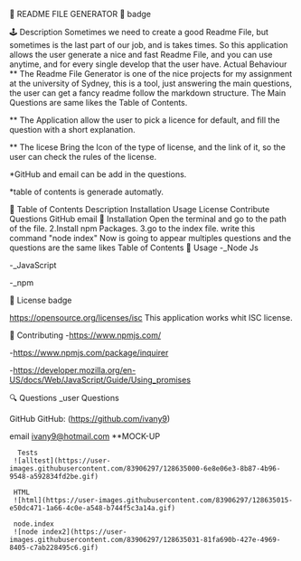 🥇 README FILE GENERATOR 🥇
badge

🕹️ Description
    Sometimes we need to create a good Readme File, but sometimes  is the last part of our job, and is takes times.
     So this application allows the user generate a nice and fast Readme File, and you can use anytime, and for every single            develop
     that the user have.
Actual Behaviour
** The Readme File Generator is one of the nice projects for my assignment at the university of Sydney, this is a tool, just answering the main questions, the user can get a fancy readme follow the markdown structure. The Main Questions are same likes the Table of Contents.

** The Application allow the user to pick a licence for default, and fill the question with a short explanation.

** The licese Bring the Icon of the type of license, and the link of it, so the user can check the rules of the license.

*GitHub and email can be add in the questions.

*table of contents is generade automatly.

🎫 Table of Contents
Description
Installation
Usage
License
Contribute
Questions
GitHub
email
🔌 Installation
Open the terminal and go to the path of the file. 2.Install npm Packages. 3.go to the index file.
write this command "node index"
Now is going to appear multiples questions and the questions are the same likes Table of Contents
🌂 Usage
-_Node Js

-_JavaScript

-_npm

🎎 License
badge

 https://opensource.org/licenses/isc
This application works whit ISC license.

🎎 Contributing
-https://www.npmjs.com/

-https://www.npmjs.com/package/inquirer

-https://developer.mozilla.org/en-US/docs/Web/JavaScript/Guide/Using_promises

🔍 Questions
_user Questions

GitHub
GitHub: (https://github.com/ivany9)

email
 ivany9@hotmail.com
**MOCK-UP

      Tests
     ![alltest](https://user-images.githubusercontent.com/83906297/128635000-6e8e06e3-8b87-4b96-9548-a592834fd2be.gif)
     
     HTML
     ![html](https://user-images.githubusercontent.com/83906297/128635015-e50dc471-1a66-4c0e-a548-b744f5c3a14a.gif)
     
     node.index
     ![node index2](https://user-images.githubusercontent.com/83906297/128635031-81fa690b-427e-4969-8405-c7ab228495c6.gif)


